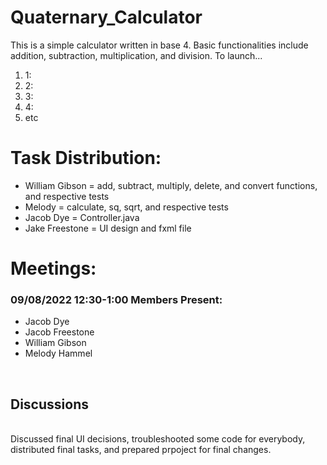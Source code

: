 <h1>Quaternary_Calculator</h1>

This is a simple calculator written in base 4. Basic functionalities include addition, subtraction, multiplication, and division.
To launch...
<ol>
  <li>1:</li>
  <li>2:</li>
  <li>3:</li>
  <li>4:</li>
  <li>etc</li>
</ol>

<h1>Task Distribution:</h1>
<ul>
  <li>William Gibson = add, subtract, multiply, delete, and convert functions, and respective tests</li> 
  <li>Melody = calculate, sq, sqrt, and respective tests</li>
  <li>Jacob Dye = Controller.java</li>
  <li>Jake Freestone = UI design and fxml file</li>
</ul>

<h1>Meetings:</h1>
<h3>09/08/2022 12:30-1:00 Members Present:</h3>
<ul>
  <li>Jacob Dye</li>
  <li>Jacob Freestone</li>
  <li>William Gibson</li>
  <li>Melody Hammel</li>
</ul>
<br>
<h2>Discussions</h2>
<br>
Discussed final UI decisions, troubleshooted some code for everybody, distributed final tasks, and prepared prpoject for final changes. 

